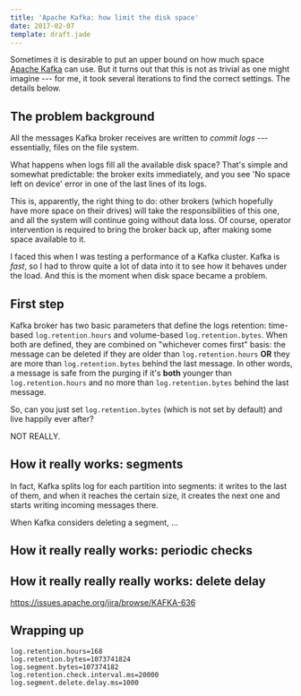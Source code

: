```yaml
---
title: 'Apache Kafka: how limit the disk space'
date: 2017-02-07
template: draft.jade
---
```


Sometimes it is desirable to put an upper bound on how much space
[Apache Kafka] can use. But it turns out that this is not as trivial
as one might imagine --- for me, it took several iterations to find
the correct settings. The details below.

[Apache Kafka]: http://kafka.apache.org

## The problem background

All the messages Kafka broker receives are written to *commit logs* ---
essentially, files on the file system.

What happens when logs fill all the available disk space? That's simple
and somewhat predictable: the broker exits immediately, and you
see 'No space left on device' error in one of the last lines of its logs.

This is, apparently, the right thing to do: other brokers (which hopefully
have more space on their drives) will take the responsibilities of this
one, and all the system will continue going without data loss. Of course,
operator intervention is required to bring the broker back up, after
making some space available to it.

I faced this when I was testing a performance of a Kafka cluster. Kafka
is *fast*, so I had to throw quite a lot of data into it to see how
it behaves under the load. And this is the moment when disk space became
a problem.

## First step

Kafka broker has two basic parameters that define the logs retention:
time-based `log.retention.hours` and volume-based `log.retention.bytes`.
When both are defined, they are combined on "whichever comes first"
basis: the message can be deleted if they are older than
`log.retention.hours` **OR** they are more than `log.retention.bytes`
behind the last message. In other words, a message is safe from
the purging if it's **both** younger than  `log.retention.hours`
and no more than `log.retention.bytes` behind the last message.

So, can you just set `log.retention.bytes` (which is not set
by default) and live happily ever after?

NOT REALLY.

## How it really works: segments

In fact, Kafka splits log for each partition into segments:
it writes to the last of them, and when it reaches the certain
size, it creates the next one and starts writing incoming
messages there.

When Kafka considers deleting a segment, ...

## How it really really works: periodic checks

## How it really really really works: delete delay

https://issues.apache.org/jira/browse/KAFKA-636

## Wrapping up

```jproperties
log.retention.hours=168
log.retention.bytes=1073741824
log.segment.bytes=107374182
log.retention.check.interval.ms=20000
log.segment.delete.delay.ms=1000
```
